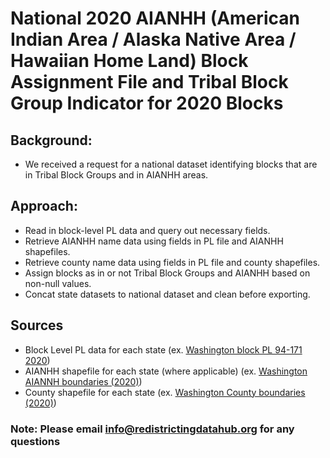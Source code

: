 # National 2020 AIANHH (American Indian Area / Alaska Native Area / Hawaiian Home Land) Block Assignment File and Tribal Block Group Indicator for 2020 Blocks

## Background:
- We received a request for a national dataset identifying blocks that are in Tribal Block Groups and in AIANHH areas.
## Approach:
- Read in block-level PL data and query out necessary fields.
- Retrieve AIANHH name data using fields in PL file and AIANHH shapefiles.
- Retrieve county name data using fields in PL file and county shapefiles.
- Assign blocks as in or not Tribal Block Groups and AIANHH based on non-null values.
- Concat state datasets to national dataset and clean before exporting.

## Sources
- Block Level PL data for each state (ex. [Washington block PL 94-171 2020](https://redistrictingdatahub.org/dataset/washington-block-pl-94171-2020/))
- AIANHH shapefile for each state (where applicable) (ex. [Washington AIANNH boundaries (2020)](https://redistrictingdatahub.org/dataset/washington-aiannh-boundaries-2020/))
- County shapefile for each state (ex. [Washington County boundaries (2020)](https://redistrictingdatahub.org/dataset/washington-county-boundaries-2020/))

### Note: Please email info@redistrictingdatahub.org for any questions
